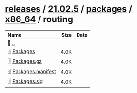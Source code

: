 ---
---

# [releases](/releases/) / [21.02.5](/releases/21.02.5/) / [packages](/releases/21.02.5/packages/) / [x86_64](/releases/21.02.5/packages/x86_64/) / routing


| Name | Size | Date |
|:---|---:|---|
| 📁 [..](../) | | |
| 🗄️ [Packages](./Packages) | 4.0K | |
| 🗄️ [Packages.gz](./Packages.gz) | 4.0K | |
| 🗄️ [Packages.manifest](./Packages.manifest) | 4.0K | |
| 🗄️ [Packages.sig](./Packages.sig) | 4.0K | |

